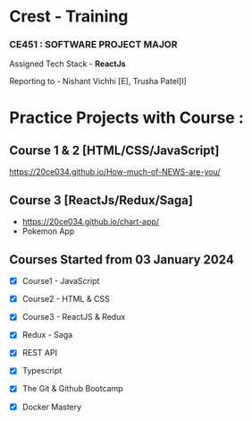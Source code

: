 # Crest - Training

### CE451 : SOFTWARE PROJECT MAJOR

Assigned Tech Stack - <strong> ReactJs</strong>

Reporting to - Nishant Vichhi [E], Trusha Patel[I]

# Practice Projects with Course :

## Course 1 & 2 [HTML/CSS/JavaScript]

https://20ce034.github.io/How-much-of-NEWS-are-you/

## Course 3 [ReactJs/Redux/Saga]

- https://20ce034.github.io/chart-app/
- Pokemon App

## Courses Started from 03 January 2024

- [x] Course1 - JavaScript

- [x] Course2 - HTML & CSS

- [x] Course3 - ReactJS & Redux

- [x] Redux - Saga

- [x] REST API

- [x] Typescript 

- [x] The Git & Github Bootcamp 

- [x] Docker Mastery
